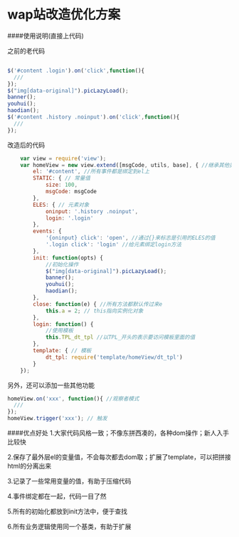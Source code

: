 wap站改造优化方案
=========

####使用说明(直接上代码)

之前的老代码

```js

$('#content .login').on('click',function(){
  ///
});
$("img[data-original]").picLazyLoad();
banner();
youhui();
haodian();
$('#content .history .noinput').on('click',function(){
  ///
});

```

改造后的代码

```js
    var view = require('view');
    var homeView = new view.extend([msgCode, utils, base], { //继承其他类
        el: '#content', //所有事件都是绑定到el上
        STATIC: { // 常量值
            size: 100,
            msgCode: msgCode
        },
        ELES: { // 元素对象
            oninput: '.history .noinput',
            login: '.login'
        },
        events: {
            '{oninput} click': 'open', //通过{}来标志是引用的ELES的值
            '.login click': 'login' //给元素绑定login方法
        },
        init: function(opts) {
            //初始化操作
            $("img[data-original]").picLazyLoad();
            banner();
            youhui();
            haodian();
        },
        close: function(e) { //所有方法都默认传过来e
            this.a = 2; // this指向实例化对象
        },
        login: function() {
            //使用模板
            this.TPL_dt_tpl //以TPL_开头的表示要访问模板里面的值
        },
        template: { // 模板
            dt_tpl: require('template/homeView/dt_tpl')
        }
    });
```
另外，还可以添加一些其他功能

```js
homeView.on('xxx', function(){ //观察者模式
  ///
});
homeView.trigger('xxx'); // 触发

```

####优点好处
1.大家代码风格一致；不像东拼西凑的，各种dom操作；新人入手比较快

2.保存了最外层el的变量值，不会每次都去dom取；扩展了template，可以把拼接html的分离出来

3.记录了一些常用变量的值，有助于压缩代码

4.事件绑定都在一起，代码一目了然

5.所有的初始化都放到init方法中，便于查找

6.所有业务逻辑使用同一个基类，有助于扩展


